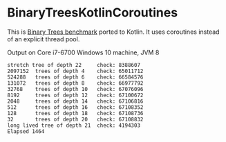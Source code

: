 # BinaryTreesKotlinCoroutines

This is [Binary Trees benchmark](http://benchmarksgame.alioth.debian.org/u64q/program.php?test=binarytrees&lang=java&id=7) ported to Kotlin.
It uses coroutines instead of an explicit thread pool.

Output on Core i7-6700 Windows 10 machine, JVM 8
```
stretch tree of depth 22	 check: 8388607
2097152  trees of depth 4	 check: 65011712
524288   trees of depth 6	 check: 66584576
131072   trees of depth 8	 check: 66977792
32768    trees of depth 10	 check: 67076096
8192     trees of depth 12	 check: 67100672
2048     trees of depth 14	 check: 67106816
512	     trees of depth 16	 check: 67108352
128	     trees of depth 18	 check: 67108736
32	     trees of depth 20	 check: 67108832
long lived tree of depth 21	 check: 4194303
Elapsed 1464
```
